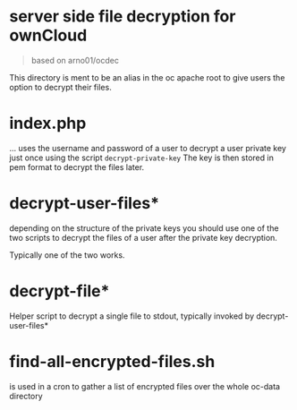 server side file decryption for ownCloud
========================================

> based on arno01/ocdec



This directory is ment to be an alias in the oc apache root to give users the option to decrypt their files.


# index.php

... uses the username and password of a user to decrypt a user private key just once using the script `decrypt-private-key`
The key is then stored in pem format to decrypt the files later.

# decrypt-user-files*
depending on the structure of the private keys you should use one of the two scripts to decrypt the files of a user after the private key decryption.

Typically one of the two works.

# decrypt-file*

Helper script to decrypt a single file to stdout, typically invoked by decrypt-user-files*

# find-all-encrypted-files.sh

is used in a cron to gather a list of encrypted files over the whole oc-data directory
